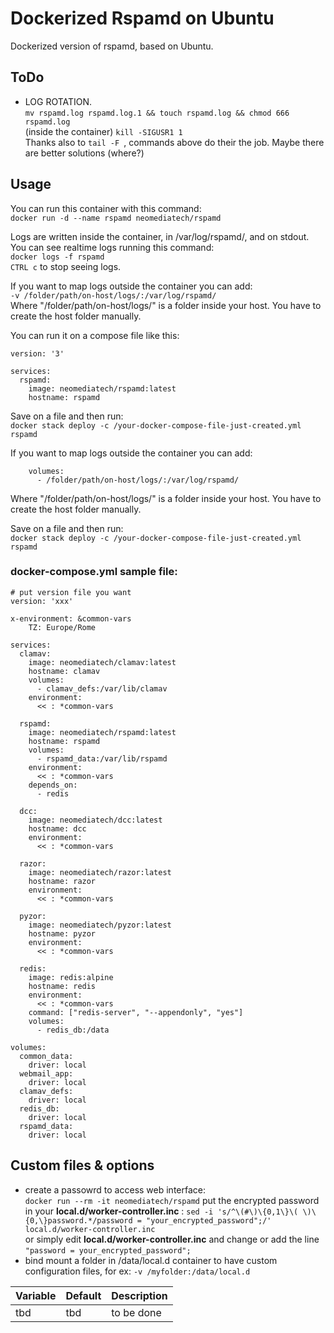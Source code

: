 # Dockerized Rspamd on Ubuntu
Dockerized version of rspamd, based on Ubuntu.

## ToDo
- LOG ROTATION.  
`mv rspamd.log rspamd.log.1 && touch rspamd.log && chmod 666 rspamd.log`   
(inside the container) `kill -SIGUSR1 1`  
Thanks also to `tail -F `, commands above do their the job. Maybe there are better solutions (where?)

## Usage
You can run this container with this command:  
`docker run -d --name rspamd neomediatech/rspamd`  

Logs are written inside the container, in /var/log/rspamd/, and on stdout. You can see realtime logs running this command:  
`docker logs -f rspamd`  
`CTRL c` to stop seeing logs.  

If you want to map logs outside the container you can add:  
`-v /folder/path/on-host/logs/:/var/log/rspamd/`  
Where "/folder/path/on-host/logs/" is a folder inside your host. You have to create the host folder manually.  

You can run it on a compose file like this:  

```
version: '3'  

services:  
  rspamd:  
    image: neomediatech/rspamd:latest  
    hostname: rspamd  
```
Save on a file and then run:  
`docker stack deploy -c /your-docker-compose-file-just-created.yml rspamd`

If you want to map logs outside the container you can add:  
```
    volumes:
      - /folder/path/on-host/logs/:/var/log/rspamd/
```
Where "/folder/path/on-host/logs/" is a folder inside your host. You have to create the host folder manually.

Save on a file and then run:  
`docker stack deploy -c /your-docker-compose-file-just-created.yml rspamd`  

### docker-compose.yml sample file:
```
# put version file you want
version: 'xxx'

x-environment: &common-vars
    TZ: Europe/Rome

services:
  clamav:
    image: neomediatech/clamav:latest
    hostname: clamav
    volumes:
      - clamav_defs:/var/lib/clamav
    environment:
      << : *common-vars

  rspamd:
    image: neomediatech/rspamd:latest
    hostname: rspamd
    volumes:
      - rspamd_data:/var/lib/rspamd
    environment:
      << : *common-vars
    depends_on:
      - redis

  dcc:
    image: neomediatech/dcc:latest
    hostname: dcc
    environment:
      << : *common-vars

  razor:
    image: neomediatech/razor:latest
    hostname: razor
    environment:
      << : *common-vars

  pyzor:
    image: neomediatech/pyzor:latest
    hostname: pyzor
    environment:
      << : *common-vars

  redis:
    image: redis:alpine
    hostname: redis
    environment:
      << : *common-vars
    command: ["redis-server", "--appendonly", "yes"]
    volumes:
      - redis_db:/data

volumes:
  common_data:
    driver: local
  webmail_app:
    driver: local
  clamav_defs:
    driver: local
  redis_db:
    driver: local
  rspamd_data:
    driver: local

```

## Custom files & options
- create a passowrd to access web interface:  
`docker run --rm -it neomediatech/rspamd`
put the encrypted password in your __local.d/worker-controller.inc__ :
`sed -i 's/^\(#\)\{0,1\}\( \)\{0,\}password.*/password = "your_encrypted_password";/' local.d/worker-controller.inc`  
or simply edit __local.d/worker-controller.inc__ and change or add the line  
`"password = your_encrypted_password";`
- bind mount a folder in /data/local.d container to have custom configuration files, for ex: `-v /myfolder:/data/local.d`


| Variable | Default | Description |
| -------- | ------- | ----------- |
| tbd | tbd | to be done |
